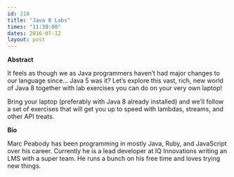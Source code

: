 ```yaml
---
id: 218
title: "Java 8 Labs"
times: "11:30:00"
dates: 2016-07-12
layout: post
---
```

 **Abstract**

It feels as though we as Java programmers haven’t had major changes to our language since… Java 5 was it? Let’s explore this vast, rich, new world of Java 8 together with lab exercises you can do on your very own laptop!  
  
Bring your laptop (preferably with Java 8 already installed) and we’ll follow a set of exercises that will get you up to speed with lambdas, streams, and other API treats.  

**Bio**

Marc Peabody has been programming in mostly Java, Ruby, and JavaScript over his career. Currently he is a lead developer at IQ Innovations writing an LMS with a super team. He runs a bunch on his free time and loves trying new things.

